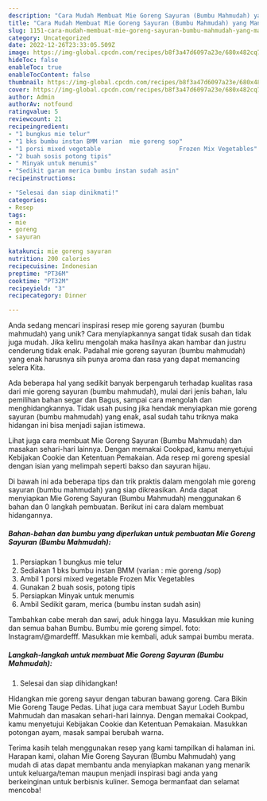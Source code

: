 ```yaml
---
description: "Cara Mudah Membuat Mie Goreng Sayuran (Bumbu Mahmudah) yang Mantap"
title: "Cara Mudah Membuat Mie Goreng Sayuran (Bumbu Mahmudah) yang Mantap"
slug: 1151-cara-mudah-membuat-mie-goreng-sayuran-bumbu-mahmudah-yang-mantap
category: Uncategorized
date: 2022-12-26T23:33:05.509Z
image: https://img-global.cpcdn.com/recipes/b8f3a47d6097a23e/680x482cq70/mie-goreng-sayuran-bumbu-mahmudah-foto-resep-utama.jpg
hideToc: false
enableToc: true
enableTocContent: false
thumbnail: https://img-global.cpcdn.com/recipes/b8f3a47d6097a23e/680x482cq70/mie-goreng-sayuran-bumbu-mahmudah-foto-resep-utama.jpg
cover: https://img-global.cpcdn.com/recipes/b8f3a47d6097a23e/680x482cq70/mie-goreng-sayuran-bumbu-mahmudah-foto-resep-utama.jpg
author: Admin
authorAv: notfound
ratingvalue: 5
reviewcount: 21
recipeingredient:
- "1 bungkus mie telur"
- "1 bks bumbu instan BMM varian  mie goreng sop"
- "1 porsi mixed vegetable                      Frozen Mix Vegetables"
- "2 buah sosis potong tipis"
- " Minyak untuk menumis"
- "Sedikit garam merica bumbu instan sudah asin"
recipeinstructions:

- "Selesai dan siap dinikmati!"
categories:
- Resep
tags:
- mie
- goreng
- sayuran

katakunci: mie goreng sayuran 
nutrition: 200 calories
recipecuisine: Indonesian
preptime: "PT36M"
cooktime: "PT32M"
recipeyield: "3"
recipecategory: Dinner

---
```





Anda sedang mencari inspirasi resep mie goreng sayuran (bumbu mahmudah) yang unik? Cara menyiapkannya sangat tidak susah dan tidak juga mudah. Jika keliru mengolah maka hasilnya akan hambar dan justru cenderung tidak enak. Padahal mie goreng sayuran (bumbu mahmudah) yang enak harusnya sih punya aroma dan rasa yang dapat memancing selera Kita.





Ada beberapa hal yang sedikit banyak berpengaruh terhadap kualitas rasa dari mie goreng sayuran (bumbu mahmudah), mulai dari jenis bahan, lalu pemilihan bahan segar dan Bagus, sampai cara mengolah dan menghidangkannya. Tidak usah pusing jika hendak menyiapkan mie goreng sayuran (bumbu mahmudah) yang enak,      asal sudah tahu triknya maka hidangan ini bisa menjadi sajian istimewa.














Lihat juga cara membuat Mie Goreng Sayuran (Bumbu Mahmudah) dan masakan sehari-hari lainnya. Dengan memakai Cookpad, kamu menyetujui Kebijakan Cookie dan Ketentuan Pemakaian. Ada resep mi goreng spesial dengan isian yang melimpah seperti bakso dan sayuran hijau.






Di bawah ini ada beberapa tips dan trik praktis dalam mengolah mie goreng sayuran (bumbu mahmudah) yang siap dikreasikan. Anda dapat menyiapkan Mie Goreng Sayuran (Bumbu Mahmudah) menggunakan 6 bahan dan 0 langkah pembuatan. Berikut ini cara dalam membuat hidangannya.

<!--inarticleads1-->

##### Bahan-bahan dan bumbu yang diperlukan untuk pembuatan Mie Goreng Sayuran (Bumbu Mahmudah):

1. Persiapkan 1 bungkus mie telur
1. Sediakan 1 bks bumbu instan BMM (varian : mie goreng /sop)
1. Ambil 1 porsi mixed vegetable                      Frozen Mix Vegetables
1. Gunakan 2 buah sosis, potong tipis
1. Persiapkan  Minyak untuk menumis
1. Ambil Sedikit garam, merica (bumbu instan sudah asin)


Tambahkan cabe merah dan sawi, aduk hingga layu. Masukkan mie kuning dan semua bahan Bumbu. Bumbu mie goreng simpel. foto: Instagram/@mardefff. Masukkan mie kembali, aduk sampai bumbu merata. 

<!--inarticleads2-->

##### Langkah-langkah untuk membuat Mie Goreng Sayuran (Bumbu Mahmudah):


1. Selesai dan siap dihidangkan!

Hidangkan mie goreng sayur dengan taburan bawang goreng. Cara Bikin Mie Goreng Tauge Pedas. Lihat juga cara membuat Sayur Lodeh Bumbu Mahmudah dan masakan sehari-hari lainnya. Dengan memakai Cookpad, kamu menyetujui Kebijakan Cookie dan Ketentuan Pemakaian. Masukkan potongan ayam, masak sampai berubah warna. 

Terima kasih telah menggunakan resep yang kami tampilkan di halaman ini. Harapan kami, olahan Mie Goreng Sayuran (Bumbu Mahmudah) yang mudah di atas dapat membantu anda menyiapkan makanan yang menarik untuk keluarga/teman maupun menjadi inspirasi bagi anda yang berkeinginan untuk berbisnis kuliner. Semoga bermanfaat dan selamat mencoba!

